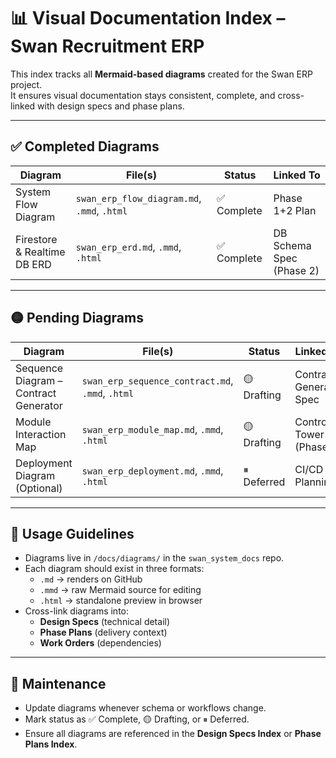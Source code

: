 # 📊 Visual Documentation Index – Swan Recruitment ERP

This index tracks all **Mermaid-based diagrams** created for the Swan ERP project.  
It ensures visual documentation stays consistent, complete, and cross-linked with design specs and phase plans.

---

## ✅ Completed Diagrams
| Diagram | File(s) | Status | Linked To |
|---|---|---|---|
| System Flow Diagram | `swan_erp_flow_diagram.md`, `.mmd`, `.html` | ✅ Complete | Phase 1+2 Plan |
| Firestore & Realtime DB ERD | `swan_erp_erd.md`, `.mmd`, `.html` | ✅ Complete | DB Schema Spec (Phase 2) |

---

## 🟡 Pending Diagrams
| Diagram | File(s) | Status | Linked To |
|---|---|---|---|
| Sequence Diagram – Contract Generator | `swan_erp_sequence_contract.md`, `.mmd`, `.html` | 🟡 Drafting | Contract Generator Spec |
| Module Interaction Map | `swan_erp_module_map.md`, `.mmd`, `.html` | 🟡 Drafting | Control Tower (Phase 7) |
| Deployment Diagram (Optional) | `swan_erp_deployment.md`, `.mmd`, `.html` | ⏸ Deferred | CI/CD Planning |

---

## 📌 Usage Guidelines
- Diagrams live in `/docs/diagrams/` in the `swan_system_docs` repo.  
- Each diagram should exist in three formats:  
  - `.md` → renders on GitHub  
  - `.mmd` → raw Mermaid source for editing  
  - `.html` → standalone preview in browser  
- Cross-link diagrams into:  
  - **Design Specs** (technical detail)  
  - **Phase Plans** (delivery context)  
  - **Work Orders** (dependencies)  

---

## 📅 Maintenance
- Update diagrams whenever schema or workflows change.  
- Mark status as ✅ Complete, 🟡 Drafting, or ⏸ Deferred.  
- Ensure all diagrams are referenced in the **Design Specs Index** or **Phase Plans Index**.  

